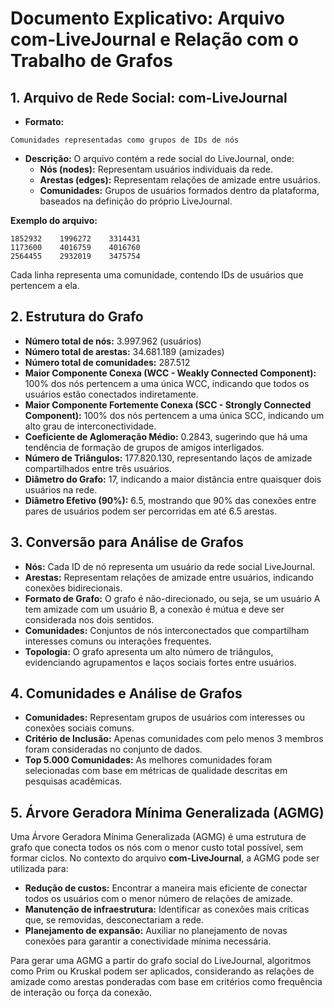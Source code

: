 # Documento Explicativo: Arquivo com-LiveJournal e Relação com o Trabalho de Grafos

## 1. Arquivo de Rede Social: com-LiveJournal

- **Formato:**
```
Comunidades representadas como grupos de IDs de nós
```

- **Descrição:**
O arquivo contém a rede social do LiveJournal, onde:
    - **Nós (nodes):** Representam usuários individuais da rede.
    - **Arestas (edges):** Representam relações de amizade entre usuários.
    - **Comunidades:** Grupos de usuários formados dentro da plataforma, baseados na definição do próprio LiveJournal.

**Exemplo do arquivo:**
```
1852932    1996272    3314431  
1173600    4016759    4016760  
2564455    2932019    3475754  
```
Cada linha representa uma comunidade, contendo IDs de usuários que pertencem a ela.

## 2. Estrutura do Grafo

- **Número total de nós:** 3.997.962 (usuários)
- **Número total de arestas:** 34.681.189 (amizades)
- **Número total de comunidades:** 287.512
- **Maior Componente Conexa (WCC - Weakly Connected Component):** 100% dos nós pertencem a uma única WCC, indicando que todos os usuários estão conectados indiretamente.
- **Maior Componente Fortemente Conexa (SCC - Strongly Connected Component):** 100% dos nós pertencem a uma única SCC, indicando um alto grau de interconectividade.
- **Coeficiente de Aglomeração Médio:** 0.2843, sugerindo que há uma tendência de formação de grupos de amigos interligados.
- **Número de Triângulos:** 177.820.130, representando laços de amizade compartilhados entre três usuários.
- **Diâmetro do Grafo:** 17, indicando a maior distância entre quaisquer dois usuários na rede.
- **Diâmetro Efetivo (90%):** 6.5, mostrando que 90% das conexões entre pares de usuários podem ser percorridas em até 6.5 arestas.

## 3. Conversão para Análise de Grafos

- **Nós:** Cada ID de nó representa um usuário da rede social LiveJournal.
- **Arestas:** Representam relações de amizade entre usuários, indicando conexões bidirecionais.
- **Formato de Grafo:** O grafo é não-direcionado, ou seja, se um usuário A tem amizade com um usuário B, a conexão é mútua e deve ser considerada nos dois sentidos.
- **Comunidades:** Conjuntos de nós interconectados que compartilham interesses comuns ou interações frequentes.
- **Topologia:** O grafo apresenta um alto número de triângulos, evidenciando agrupamentos e laços sociais fortes entre usuários.

## 4. Comunidades e Análise de Grafos

- **Comunidades:** Representam grupos de usuários com interesses ou conexões sociais comuns.
- **Critério de Inclusão:** Apenas comunidades com pelo menos 3 membros foram consideradas no conjunto de dados.
- **Top 5.000 Comunidades:** As melhores comunidades foram selecionadas com base em métricas de qualidade descritas em pesquisas acadêmicas.

## 5. Árvore Geradora Mínima Generalizada (AGMG)

Uma Árvore Geradora Mínima Generalizada (AGMG) é uma estrutura de grafo que conecta todos os nós com o menor custo total possível, sem formar ciclos. No contexto do arquivo **com-LiveJournal**, a AGMG pode ser utilizada para:

- **Redução de custos:** Encontrar a maneira mais eficiente de conectar todos os usuários com o menor número de relações de amizade.
- **Manutenção de infraestrutura:** Identificar as conexões mais críticas que, se removidas, desconectariam a rede.
- **Planejamento de expansão:** Auxiliar no planejamento de novas conexões para garantir a conectividade mínima necessária.

Para gerar uma AGMG a partir do grafo social do LiveJournal, algoritmos como Prim ou Kruskal podem ser aplicados, considerando as relações de amizade como arestas ponderadas com base em critérios como frequência de interação ou força da conexão.